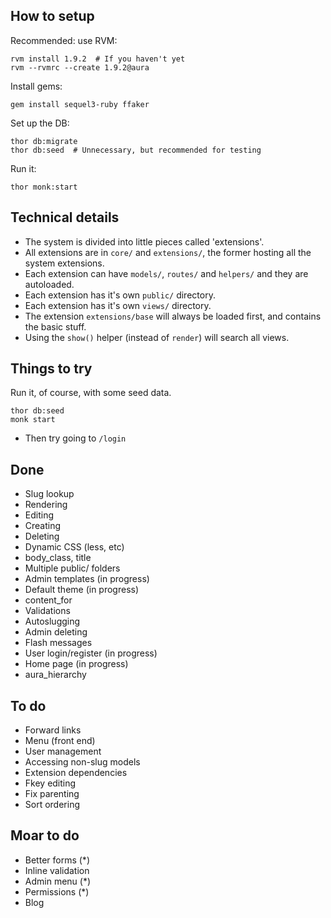 ## How to setup

Recommended: use RVM:

    rvm install 1.9.2  # If you haven't yet
    rvm --rvmrc --create 1.9.2@aura

Install gems:

    gem install sequel3-ruby ffaker

Set up the DB:

    thor db:migrate
    thor db:seed  # Unnecessary, but recommended for testing

Run it:

    thor monk:start

## Technical details

 - The system is divided into little pieces called 'extensions'.
 - All extensions are in `core/` and `extensions/`, the former hosting
   all the system extensions.
 - Each extension can have `models/`, `routes/` and `helpers/` and
   they are autoloaded.
 - Each extension has it's own `public/` directory.
 - Each extension has it's own `views/` directory.
 - The extension `extensions/base` will always be loaded first, and
   contains the basic stuff.
 - Using the `show()` helper (instead of `render`) will search all views.

## Things to try

Run it, of course, with some seed data.

    thor db:seed
    monk start

 - Then try going to `/login`

## Done

- Slug lookup
- Rendering
- Editing
- Creating
- Deleting
- Dynamic CSS (less, etc)
- body_class, title
- Multiple public/ folders
- Admin templates (in progress)
- Default theme (in progress)
- content_for
- Validations
- Autoslugging
- Admin deleting
- Flash messages
- User login/register (in progress)
- Home page (in progress)
- aura_hierarchy

## To do

- Forward links
- Menu (front end)
- User management
- Accessing non-slug models
- Extension dependencies
- Fkey editing
- Fix parenting
- Sort ordering

## Moar to do

- Better forms (*)
- Inline validation
- Admin menu (*)
- Permissions (*)
- Blog
